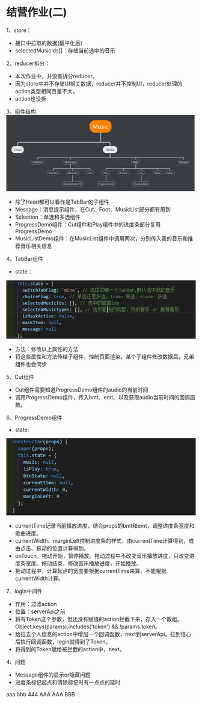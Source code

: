 # 结营作业(二)

1、store：
* 接口中拉取的数据(扁平化后)
* selectedMusicIds[]：存储当前选中的音乐

2、reducer拆分：
* 本次作业中，并没有拆分reducer。
* 因为store中并不存储UI相关数据，reducer并不控制UI，reducer处理的action类型相同且量不大。
* action也没拆

3、组件结构
![1](./helpImg/Music.png)
* 除了Head都可以看作是TabBar的子组件
* Message：消息提示组件，在Cut、Foot、MusicList部分都有用到
* Selection：单选和多选组件
* ProgressDemo组件：Cut组件和Play组件中的进度条部分复用ProgressDemo
* MusicListDemo组件：在MusicList组件中调用两次，分别传入我的音乐和推荐音乐相关信息

4、TabBar组件
* state：

![2](./helpImg/TabBarState.png)
* 方法：修改以上属性的方法
* 将这些属性和方法传给子组件，控制页面渲染。某个子组件修改数据后，兄弟组件也会同步

5、Cut组件
* Cut组件需要知道ProgressDemo组件的audio的当前时间
* 调用ProgressDemo组件，传入bmt、emt、以及获取audio当前时间的回调函数。

6、ProgressDemo组件
* state:

![2](./helpImg/ProgressDemoState.png)
* currentTime记录当前播放进度，结合props的bmt和emt，调整进度条宽度和歌曲进度。
* currentWidth、marginLeft控制进度条的样式，由currentTime计算得到，或由点击、拖动的位置计算得到。
* onTouch。拖动开始，暂停播放。拖动过程中不改变音乐播放进度，只改变进度条宽度。拖动结束，修改音乐播放进度，开始播放。
* 拖动过程中，计算起点的宽度要根据currentTime来算，不能根据currentWidth计算。

7、login中间件
* 作用：过滤action
* 位置：serverApi之前
* 将有Token这个参数，但还没有赋值的action拦截下来，存入一个数组。Object.keys(params).includes('token') && !params.token。
* 给拉去个人信息的action中增加一个回调函数，next到serverApi。拉到信心后执行回调函数，login就得到了Token。
* 将得到的Token赋给被拦截的action中，next。

4、问题
* Message组件的显示or隐藏问题
* 进度条标记起点和清除标记时有一点点的延时


aaa
bbb
444
AAA
AAA
BBB
